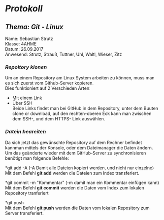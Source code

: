 # *Protokoll*
## *Thema: Git - Linux*
 Name:   Sebastian Strutz  
 Klasse: 4AHME  
 Datum: 26.09.2017  
 Anwesend: Strutz, Strauß, Tuttner, Uhl, Waltl, Wieser, Zitz  
### *Repoitory klonen*  
Um an einem Repository am Linux System arbeiten zu können, muss man es sich zuerst vom Github-Server kopieren.  
Dies funktioniert auf 2 Verschieden Arten:
* Mit einem Link   
* Über SSH  
Beide Links findet man bei GitHub in dem Repository, unter dem Buuten clone or download, auf den rechten-oberen Eck kann man zwischen dem SSH-, und dem HTTPS- Link auswählen.  
### *Datein beareiten*  
Da sich jetzt das gewünschte Repository auf dem Rechner befindet kannman mittels der Konsole, oder dem Dateimanager die Daten ändern. Um das geänderte wieder mit dem GitHub-Server zu synchronisieren benötigt man folgende Befehle:  

*git add -A (-A Damit alle Dateien kopiert werden, und nicht nur einzelne)  
Mit dem Befehl **git add** werden die Dateien zum Index transferiert.  

*git commit -m "Kommentar" (-m damit man ein Kommentar einfügen kann)  
Mit dem Befehl **git commit** werden die Daten vom Index zum lokalen Repository tranferiert  

*git push  
Mit dem Befehl **git push** werden die Daten vom lokalen Repository zum Server transferiert.  

